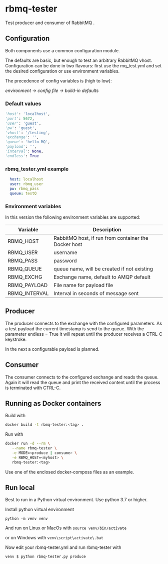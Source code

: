 # rbmq-tester

Test producer and consumer of RabbitMQ .

## Configuration

Both components use a common configuration module.

The defaults are basic, but enough to test an arbitrary RabbitMQ vhost.
Configuration can be done in two flavours: first use the mq_test.yml and set the
desired configuration or use environment variables.

The precedence of config variables is (high to low):

_environment -> config file -> build-in defaults_

### Default values

```python
'host': 'localhost',
'port': 5672,
'user': 'guest',
'pw': 'guest',
'vhost': '/testing',
'exchange': '',
'queue': 'hello-MQ',
'payload': '',
'interval': None,
'endless': True
```

### rbmq_tester.yml example

```yaml
  host: localhost
  user: rbmq_user
  pw: rbmq_pass
  queue: testQ
```

### Environment variables

In this version the following environment variables are supported:

| Variable      | Description                                          |
|---------------|------------------------------------------------------|
| RBMQ_HOST     | RabbitMQ host, if run from container the Docker host |
| RBMQ_USER     | username                                             |
| RBMQ_PASS     | password                                             |
| RBMQ_QUEUE    | queue name, will be created if not existing          |
| RBMQ_EXCHG    | Exchange name, default to AMQP default               |
| RBMQ_PAYLOAD  | File name for payload file                           |
| RBMQ_INTERVAL | Interval in seconds of message sent                  |

## Producer

The producer connects to the exchange with the configured parameters.
As a test payload the current timestamp is send to the queue. With the
parameter endless = True it will repeat until the producer receives a
CTRL-C keystroke.

In the next a configurable payload is planned.

## Consumer

The consumer connects to the configured exchange and reads the queue.
Again it will read the queue and print the received content until the
process is terminated with CTRL-C.

## Running as Docker containers

Build with

```bash
docker build -t rbmq-tester:<tag> .
```

Run with

```bash
docker run -d --rm \
   --name rbmq-tester \
   -e MODE=<produce | consume> \
   -e RBMQ_HOST=<myhost> \
   rbmq-tester:<tag>
```

Use one of the enclosed docker-composs files as an example.

## Run local

Best to run in a Python virtual environment. Use python 3.7 or higher.

Install python virtual environment

```python -m venv venv```

And run on Linux or MacOs with 
```source venv/bin/activate```

or on Windows with
```venv\script\activate\.bat```

Now edit your rbmq-tester.yml and run rbmq-tester with

```bash
venv $ python rbmq-tester.py produce
```

